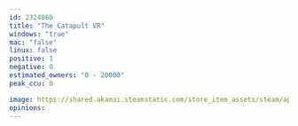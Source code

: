```yaml
---
id: 2324060
title: "The Catapult VR"
windows: "true"
mac: "false"
linux: false
positive: 1
negative: 0
estimated_owners: "0 - 20000"
peak_ccu: 0

image: https://shared.akamai.steamstatic.com/store_item_assets/steam/apps/2324060/header.jpg?t=1683190133
opinions:
---
```

